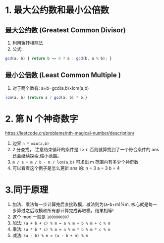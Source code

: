 # 1. 最大公约数和最小公倍数

## 最大公约数 (Greatest Common Divisor)

1. 利用辗转相除法
2. 公式:

```javascript
gcd(a, b) { return b == 0 ? a : gcd(b, a % b); }
```

## 最小公倍数 (Least Common Multiple )

1. 对于两个数有: a×b=gcd(a,b)×lcm(a,b)

```javascript
lcm(a, b) {return a / gcd(a, b) * b;}
```

# 2. 第 N 个神奇数字

https://leetcode.cn/problems/nth-magical-number/description/

1. 边界 `n * min(a,b)`
2. 2 分查找， 注意结束循环的条件是 l > r. 否则就算找到了一个符合条件的 ans 还会继续探索,缩小范围。
3. `m / a + m / b - m / lcm(a,b)` 可求出 m 范围内有多少个神奇数
4. 可以看看这个例子是怎么更新 ans 的: n = 3 a = 3 b = 4

# 3.同于原理

1. 加法、乘法每一步计算完后直接取模，减法则为(a-b+m)%m, 核心就是每一步算过之后取模和所有都计算完成再取模，结果相等!
2. 这个 mod 一般是 `1000000007`
3. 加法: `(a + b + c) % m = a % m + b % m + c % m`
4. 乘法: `(a * b * c) % m = a % m * b % m * c % m`
5. 减法: `(a - b) % m = (a - b + m) % m`
